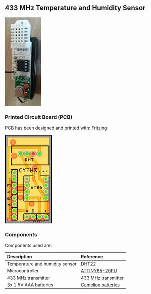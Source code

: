 ## 433 MHz Temperature and Humidity Sensor

![CYTHS](CYTHS.jpg?raw=true "CYTHS")

### Printed Circuit Board (PCB)

PCB has been designed and printed with: [Fritzing](http://fritzing.org)

![CYTHS-PCB](CYTHS-PCB.png?raw=true "CYTHS")

### Components

Components used are:

| Description                     | Reference                                                                                                         |
|:--------------------------------|:------------------------------------------------------------------------------------------------------------------|
| Temperature and humidity sensor | [DHT22](https://www.waveshare.com/wiki/DHT22_Temperature-Humidity_Sensor)                                         |
| Microcontroller                 | [ATTINY85-20PU](https://www.microchip.com/en-us/product/attiny85)                                                 |
| 433 MHz transmitter             | [433 MHz transmitter](https://microcontrollerslab.com/433mhz-rf-transmitter-module-pinout-examples-applications/) |
| 3x 1.5V AAA batteries           | [Camelion batteries](http://camelionbatteries.com/primary/plus.html)                                              |

